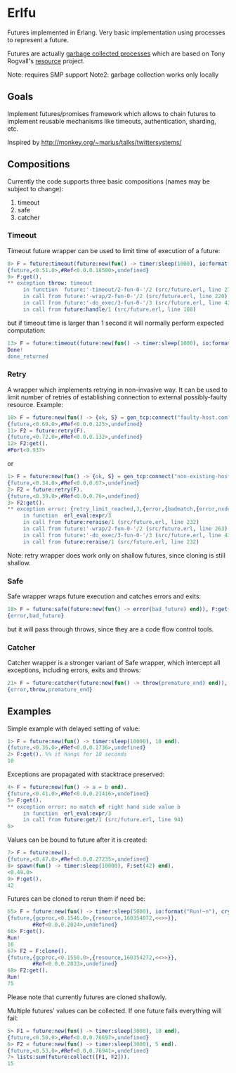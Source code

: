# Erlfu #

Futures implemented in Erlang. Very basic implementation using
processes to represent a future.

Futures are actually [garbage collected processes](http://github.com/gleber/gcproc)
which are based on Tony Rogvall's [resource](http://github.com/tonyrog/resource) project.

Note: requires SMP support
Note2: garbage collection works only locally

## Goals ##

Implement futures/promises framework which allows to chain futures to
implement reusable mechanisms like timeouts, authentication, sharding,
etc.

Inspired by http://monkey.org/~marius/talks/twittersystems/

## Compositions ##

Currently the code supports three basic compositions (names may be
subject to change):
1. timeout
2. safe
3. catcher

### Timeout ###
Timeout future wrapper can be used to limit time of execution of a future:
```erlang
8> F = future:timeout(future:new(fun() -> timer:sleep(1000), io:format("Done!") end), 500).
{future,<0.51.0>,#Ref<0.0.0.18500>,undefined}
9> F:get().
** exception throw: timeout
     in function  future:'-timeout/2-fun-0-'/2 (src/future.erl, line 270)
     in call from future:'-wrap/2-fun-0-'/2 (src/future.erl, line 220)
     in call from future:'-do_exec/3-fun-0-'/3 (src/future.erl, line 42)
     in call from future:handle/1 (src/future.erl, line 188)
```
but if timeout time is larger than 1 second it will normally perform
expected computation:
```erlang
13> F = future:timeout(future:new(fun() -> timer:sleep(1000), io:format("Done!~n"), done_returned end), 5000), F:get().
Done!
done_returned
```

### Retry ###
A wrapper which implements retrying in non-invasive way. It can be
used to limit number of retries of establishing connection to external
possibly-faulty resource. Example:

```erlang
10> F = future:new(fun() -> {ok, S} = gen_tcp:connect("faulty-host.com", 80, []), S end).
{future,<0.69.0>,#Ref<0.0.0.125>,undefined}
11> F2 = future:retry(F).
{future,<0.72.0>,#Ref<0.0.0.132>,undefined}
12> F2:get().
#Port<0.937>

```
or
```erlang
1> F = future:new(fun() -> {ok, S} = gen_tcp:connect("non-existing-host.com", 23, []), S end).
{future,<0.34.0>,#Ref<0.0.0.67>,undefined}
2> F2 = future:retry(F).
{future,<0.39.0>,#Ref<0.0.0.76>,undefined}
3> F2:get().
** exception error: {retry_limit_reached,3,{error,{badmatch,{error,nxdomain}}}}
     in function  erl_eval:expr/3
     in call from future:reraise/1 (src/future.erl, line 232)
     in call from future:'-wrap/2-fun-0-'/2 (src/future.erl, line 263)
     in call from future:'-do_exec/3-fun-0-'/3 (src/future.erl, line 43)
     in call from future:reraise/1 (src/future.erl, line 232)
```

Note: retry wrapper does work only on shallow futures, since cloning
is still shallow.

### Safe ###
Safe wrapper wraps future execution and catches errors and exits:
```erlang
18> F = future:safe(future:new(fun() -> error(bad_future) end)), F:get().                                             
{error,bad_future}
```
but it will pass through throws, since they are a code flow control
tools.

### Catcher ###
Catcher wrapper is a stronger variant of Safe wrapper, which
intercept all exceptions, including errors, exits and throws:
```erlang
21> F = future:catcher(future:new(fun() -> throw(premature_end) end)), F:get().
{error,throw,premature_end}
```

## Examples ##

Simple example with delayed setting of value:
```erlang
1> F = future:new(fun() -> timer:sleep(10000), 10 end).
{future,<0.36.0>,#Ref<0.0.0.1736>,undefined}
2> F:get(). %% it hangs for 10 seconds
10
```

Exceptions are propagated with stacktrace preserved:
```erlang
4> F = future:new(fun() -> a = b end).
{future,<0.41.0>,#Ref<0.0.0.21416>,undefined}
5> F:get().                                               
** exception error: no match of right hand side value b
     in function  erl_eval:expr/3 
     in call from future:get/1 (src/future.erl, line 94)
6> 
```

Values can be bound to future after it is created:
```erlang
7> F = future:new().                                      
{future,<0.47.0>,#Ref<0.0.0.27235>,undefined}
8> spawn(fun() -> timer:sleep(10000), F:set(42) end).
<0.49.0>
9> F:get().
42
```

Futures can be cloned to rerun them if need be:
```erlang
65> F = future:new(fun() -> timer:sleep(5000), io:format("Run!~n"), crypto:rand_uniform(0, 100) end).
{future,{gcproc,<0.1546.0>,{resource,160354072,<<>>}},
        #Ref<0.0.0.2024>,undefined}
66> F:get().
Run!
16
67> F2 = F:clone().
{future,{gcproc,<0.1550.0>,{resource,160354272,<<>>}},
        #Ref<0.0.0.2033>,undefined}
68> F2:get().
Run!
75
```
Please note that currently futures are cloned shallowly.

Multiple futures' values can be collected. If one future fails
everything will fail:
```erlang
5> F1 = future:new(fun() -> timer:sleep(3000), 10 end).
{future,<0.50.0>,#Ref<0.0.0.76697>,undefined}
6> F2 = future:new(fun() -> timer:sleep(3000), 5 end). 
{future,<0.53.0>,#Ref<0.0.0.76941>,undefined}
7> lists:sum(future:collect([F1, F2])).
15
```
